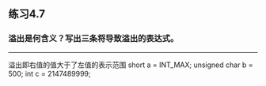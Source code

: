 ## 练习4.7
### 溢出是何含义？写出三条将导致溢出的表达式。
***
溢出即右值的值大于了左值的表示范围
    short a = INT_MAX;
    unsigned char b = 500;
    int c = 2147489999;